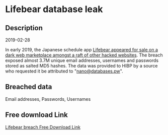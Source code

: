 # Lifebear database leak

## Description

2019-02-28

In early 2019, the Japanese schedule app <a href="https://www.zdnet.com/article/round-4-hacker-returns-and-puts-26mil-user-records-for-sale-on-the-dark-web/" target="_blank" rel="noopener">Lifebear appeared for sale on a dark web marketplace amongst a raft of other hacked websites</a>. The breach exposed almost 3.7M unique email addresses, usernames and passwords stored as salted MD5 hashes. The data was provided to HIBP by a source who requested it be attributed to &quot;nano@databases.pw&quot;.

## Breached data

Email addresses, Passwords, Usernames

## Free download Link

[Lifebear breach Free Download Link](https://link-to.net/1229997/704.3561771155853/dynamic/?r=aHR0cHM6Ly93d3cubWVkaWFmaXJlLmNvbS92aWV3LzJmd1Y4d3l5MnRKWEQ2Mi9saWZlYmVhci5jb20vZmlsZQ==)